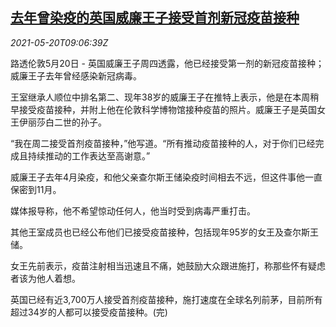 <!--1621503063000-->
[去年曾染疫的英国威廉王子接受首剂新冠疫苗接种](https://cn.reuters.com/article/uk-prince-william-covid-vaccine-0520-idCNKCS2D10VV)
------

<div><i>2021-05-20T09:06:39Z</i></div><p>路透伦敦5月20日 - 英国威廉王子周四透露，他已经接受第一剂的新冠疫苗接种；威廉王子去年曾经感染新冠病毒。</p><p>王室继承人顺位中排名第二、现年38岁的威廉王子在推特上表示，他是在本周稍早接受疫苗接种，并附上他在伦敦科学博物馆接种疫苗的照片。威廉王子是英国女王伊丽莎白二世的孙子。</p><p>“我在周二接受首剂疫苗接种，”他写道。“所有推动疫苗接种的人，对于你们已经完成且持续推动的工作表达至高谢意。”</p><p>威廉王子去年4月染疫，和他父亲查尔斯王储染疫时间相去不远，但这件事他一直保密到11月。</p><p>媒体报导称，他不希望惊动任何人，他当时受到病毒严重打击。</p><p>其他王室成员也已经公布他们已接受疫苗接种，包括现年95岁的女王及查尔斯王储。</p><p>女王先前表示，疫苗注射相当迅速且不痛，她鼓励大众跟进施打，称那些怀有疑虑者该为他人着想。</p><p>英国已经有近3,700万人接受首剂疫苗接种，施打速度在全球名列前茅，目前所有超过34岁的人都可以接受疫苗接种。(完)</p>
